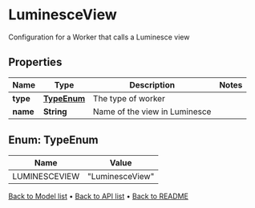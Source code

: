 

# LuminesceView

Configuration for a Worker that calls a Luminesce view

## Properties

| Name | Type | Description | Notes |
|------------ | ------------- | ------------- | -------------|
|**type** | [**TypeEnum**](#TypeEnum) | The type of worker |  |
|**name** | **String** | Name of the view in Luminesce |  |



## Enum: TypeEnum

| Name | Value |
|---- | -----|
| LUMINESCEVIEW | &quot;LuminesceView&quot; |



[Back to Model list](../README.md#documentation-for-models) &#8226; [Back to API list](../README.md#documentation-for-api-endpoints) &#8226; [Back to README](../README.md)


